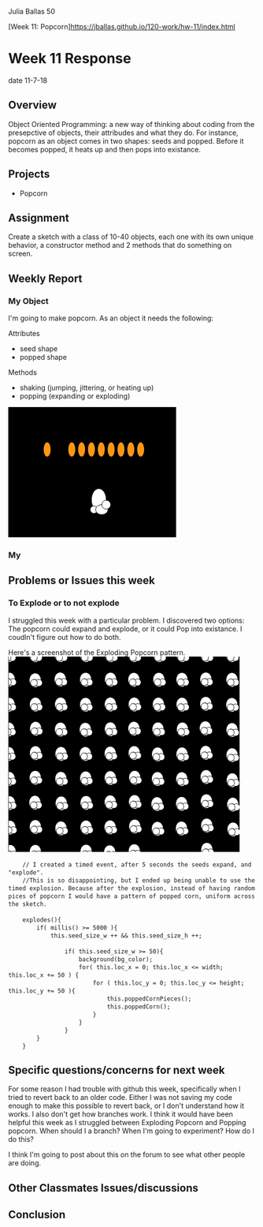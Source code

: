 Julia Ballas 50

[Week 11: Popcorn]https://jballas.github.io/120-work/hw-11/index.html

# Week 11 Response

date 11-7-18

## Overview

Object Oriented Programming: a new way of thinking about coding from the presepctive of objects, their attribudes and what they do. For instance, popcorn as an object comes in two shapes: seeds and popped. Before it becomes popped, it heats up and then pops into existance.

## Projects

- Popcorn

## Assignment

Create a sketch with a class of 10-40 objects, each one with its own unique behavior, a constructor method and 2 methods that do something on screen.

## Weekly Report

### My Object

I'm going to make popcorn.
As an object it needs the following:

Attributes

- seed shape
- popped shape

Methods

- shaking (jumping, jittering, or heating up)
- popping (expanding or exploding)

![popcorn kernals and popped popcorn](seeds_and_popped.PNG)

### My



## Problems or Issues this week

### To Explode or to not explode 

I struggled this week with a particular problem. I discovered two options: The popcorn could expand and explode, or it could Pop into existance. I coudln't figure out how to do both.

Here's a screenshot of the Exploding Popcorn pattern.
![Exploded popcorn in a pattern](popcorn_pattern.PNG)
```JS
    // I created a timed event, after 5 seconds the seeds expand, and "explode".
    //This is so disappointing, but I ended up being unable to use the timed explosion. Because after the explosion, instead of having random pices of popcorn I would have a pattern of popped corn, uniform across the sketch.
    
    explodes(){
        if( millis() >= 5000 ){
            this.seed_size_w ++ && this.seed_size_h ++;
            
                if( this.seed_size_w >= 50){
                    background(bg_color);
                    for( this.loc_x = 0; this.loc_x <= width; this.loc_x += 50 ) {
                        for ( this.loc_y = 0; this.loc_y <= height; this.loc_y += 50 ){
                            this.poppedCornPieces();
                            this.poppedCorn();
                        }
                    }
                }
        }
    }
```


## Specific questions/concerns for next week

For some reason I had trouble with github this week, specifically when I tried to revert back to an older code. Either I was not saving my code enough to make this possible to revert back, or I don't understand how it works. I also don't get how branches work. I think it would have been helpful this week as I struggled between Exploding Popcorn and Popping popcorn. When should I a branch? When I'm going to experiment? How do I do this?

I think I'm going to post about this on the forum to see what other people are doing.

## Other Classmates Issues/discussions


## Conclusion